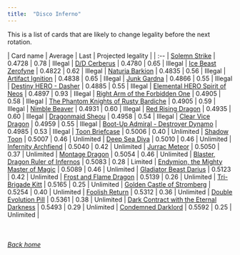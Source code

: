 ```yaml
---
title:  "Disco Inferno"
---
```


This is a list of cards that are likely to change legality before the next rotation.

| Card name | Average | Last | Projected legality |
| :-- |
[Solemn Strike](https://db.ygoprodeck.com/card/?search=Solemn%20Strike) | 0.4728 | 0.78 | Illegal |
[D/D Cerberus](https://db.ygoprodeck.com/card/?search=D/D%20Cerberus) | 0.4780 | 0.65 | Illegal |
[Ice Beast Zerofyne](https://db.ygoprodeck.com/card/?search=Ice%20Beast%20Zerofyne) | 0.4822 | 0.62 | Illegal |
[Naturia Barkion](https://db.ygoprodeck.com/card/?search=Naturia%20Barkion) | 0.4835 | 0.56 | Illegal |
[Artifact Ignition](https://db.ygoprodeck.com/card/?search=Artifact%20Ignition) | 0.4838 | 0.65 | Illegal |
[Junk Gardna](https://db.ygoprodeck.com/card/?search=Junk%20Gardna) | 0.4866 | 0.55 | Illegal |
[Destiny HERO - Dasher](https://db.ygoprodeck.com/card/?search=Destiny%20HERO%20-%20Dasher) | 0.4885 | 0.55 | Illegal |
[Elemental HERO Spirit of Neos](https://db.ygoprodeck.com/card/?search=Elemental%20HERO%20Spirit%20of%20Neos) | 0.4897 | 0.93 | Illegal |
[Right Arm of the Forbidden One](https://db.ygoprodeck.com/card/?search=Right%20Arm%20of%20the%20Forbidden%20One) | 0.4905 | 0.58 | Illegal |
[The Phantom Knights of Rusty Bardiche](https://db.ygoprodeck.com/card/?search=The%20Phantom%20Knights%20of%20Rusty%20Bardiche) | 0.4905 | 0.59 | Illegal |
[Nimble Beaver](https://db.ygoprodeck.com/card/?search=Nimble%20Beaver) | 0.4931 | 0.60 | Illegal |
[Red Rising Dragon](https://db.ygoprodeck.com/card/?search=Red%20Rising%20Dragon) | 0.4935 | 0.60 | Illegal |
[Dragonmaid Sheou](https://db.ygoprodeck.com/card/?search=Dragonmaid%20Sheou) | 0.4958 | 0.54 | Illegal |
[Clear Vice Dragon](https://db.ygoprodeck.com/card/?search=Clear%20Vice%20Dragon) | 0.4959 | 0.55 | Illegal |
[Boot-Up Admiral - Destroyer Dynamo](https://db.ygoprodeck.com/card/?search=Boot-Up%20Admiral%20-%20Destroyer%20Dynamo) | 0.4985 | 0.53 | Illegal |
[Toon Briefcase](https://db.ygoprodeck.com/card/?search=Toon%20Briefcase) | 0.5006 | 0.40 | Unlimited |
[Shadow Toon](https://db.ygoprodeck.com/card/?search=Shadow%20Toon) | 0.5007 | 0.46 | Unlimited |
[Deep Sea Diva](https://db.ygoprodeck.com/card/?search=Deep%20Sea%20Diva) | 0.5010 | 0.46 | Unlimited |
[Infernity Archfiend](https://db.ygoprodeck.com/card/?search=Infernity%20Archfiend) | 0.5040 | 0.42 | Unlimited |
[Jurrac Meteor](https://db.ygoprodeck.com/card/?search=Jurrac%20Meteor) | 0.5050 | 0.37 | Unlimited |
[Montage Dragon](https://db.ygoprodeck.com/card/?search=Montage%20Dragon) | 0.5054 | 0.46 | Unlimited |
[Blaster, Dragon Ruler of Infernos](https://db.ygoprodeck.com/card/?search=Blaster,%20Dragon%20Ruler%20of%20Infernos) | 0.5083 | 0.28 | Limited |
[Endymion, the Mighty Master of Magic](https://db.ygoprodeck.com/card/?search=Endymion,%20the%20Mighty%20Master%20of%20Magic) | 0.5089 | 0.46 | Unlimited |
[Gladiator Beast Darius](https://db.ygoprodeck.com/card/?search=Gladiator%20Beast%20Darius) | 0.5123 | 0.42 | Unlimited |
[Frost and Flame Dragon](https://db.ygoprodeck.com/card/?search=Frost%20and%20Flame%20Dragon) | 0.5139 | 0.26 | Unlimited |
[Tri-Brigade Kitt](https://db.ygoprodeck.com/card/?search=Tri-Brigade%20Kitt) | 0.5165 | 0.25 | Unlimited |
[Golden Castle of Stromberg](https://db.ygoprodeck.com/card/?search=Golden%20Castle%20of%20Stromberg) | 0.5254 | 0.40 | Unlimited |
[Foolish Return](https://db.ygoprodeck.com/card/?search=Foolish%20Return) | 0.5312 | 0.36 | Unlimited |
[Double Evolution Pill](https://db.ygoprodeck.com/card/?search=Double%20Evolution%20Pill) | 0.5361 | 0.38 | Unlimited |
[Dark Contract with the Eternal Darkness](https://db.ygoprodeck.com/card/?search=Dark%20Contract%20with%20the%20Eternal%20Darkness) | 0.5493 | 0.29 | Unlimited |
[Condemned Darklord](https://db.ygoprodeck.com/card/?search=Condemned%20Darklord) | 0.5592 | 0.25 | Unlimited |

<br>

###### [Back home](index)